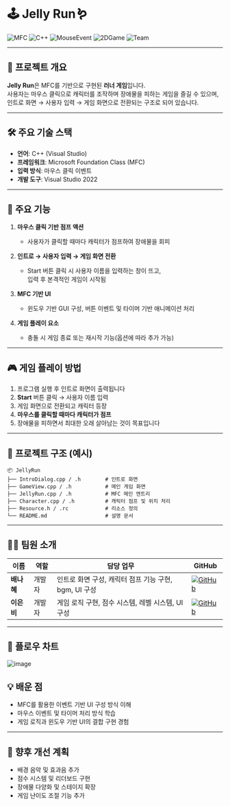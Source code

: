 # 🕹️ Jelly Run🪱

![MFC](https://img.shields.io/badge/MFC-GameApp-indigo)
![C++](https://img.shields.io/badge/C%2B%2B-GameLogic-blueviolet)
![MouseEvent](https://img.shields.io/badge/Input-Mouse%20Click-yellowgreen)
![2DGame](https://img.shields.io/badge/Game-2D%20Platformer-lightblue)
![Team](https://img.shields.io/badge/Team-2%20People-brightgreen)

---

## 📌 프로젝트 개요  
**Jelly Run**은 MFC를 기반으로 구현된 **러너 게임**입니다.  
사용자는 마우스 클릭으로 캐릭터를 조작하며 장애물을 피하는 게임을 즐길 수 있으며,  
인트로 화면 → 사용자 입력 → 게임 화면으로 전환되는 구조로 되어 있습니다.

---

## 🛠️ 주요 기술 스택
- **언어**: C++ (Visual Studio)
- **프레임워크**: Microsoft Foundation Class (MFC)
- **입력 방식**: 마우스 클릭 이벤트
- **개발 도구**: Visual Studio 2022

---

## 🚀 주요 기능

1. **마우스 클릭 기반 점프 액션**
   - 사용자가 클릭할 때마다 캐릭터가 점프하여 장애물을 회피

2. **인트로 → 사용자 입력 → 게임 화면 전환**
   - Start 버튼 클릭 시 사용자 이름을 입력하는 창이 뜨고,  
     입력 후 본격적인 게임이 시작됨

3. **MFC 기반 UI**
   - 윈도우 기반 GUI 구성, 버튼 이벤트 및 타이머 기반 애니메이션 처리

4. **게임 플레이 요소**
   - 충돌 시 게임 종료 또는 재시작 기능(옵션에 따라 추가 가능)

---

## 🎮 게임 플레이 방법

1. 프로그램 실행 후 인트로 화면이 출력됩니다  
2. **Start** 버튼 클릭 → 사용자 이름 입력  
3. 게임 화면으로 전환되고 캐릭터 등장  
4. **마우스를 클릭할 때마다 캐릭터가 점프**  
5. 장애물을 피하면서 최대한 오래 살아남는 것이 목표입니다

---

## 📁 프로젝트 구조 (예시)

```
📦 JellyRun
├── IntroDialog.cpp / .h        # 인트로 화면
├── GameView.cpp / .h           # 메인 게임 화면
├── JellyRun.cpp / .h           # MFC 메인 엔트리
├── Character.cpp / .h          # 캐릭터 점프 및 위치 처리
├── Resource.h / .rc            # 리소스 정의
└── README.md                   # 설명 문서
```

---

## 👩‍💻 팀원 소개

| 이름     | 역할   | 담당 업무                                | GitHub |
|----------|--------|-------------------------------------------|--------|
| **배나혜** | 개발자 | 인트로 화면 구성, 캐릭터 점프 기능 구현, bgm, UI 구성     | [![GitHub](https://img.shields.io/badge/GitHub-KYEONGJUN--LEE-black?logo=github)](https://github.com/KYEONGJUN-LEE) |
| **이은비** | 개발자 | 게임 로직 구현, 점수 시스템, 레벨 시스템, UI 구성        | [![GitHub](https://img.shields.io/badge/GitHub-KYEONGJUN--LEE-black?logo=github)](https://github.com/KYEONGJUN-LEE) |

---

## 📑 플로우 차트
![image](https://github.com/user-attachments/assets/ac965882-93c8-4419-aa45-def10ecdd12f)

## 💡 배운 점
- MFC를 활용한 이벤트 기반 UI 구성 방식 이해
- 마우스 이벤트 및 타이머 처리 방식 학습
- 게임 로직과 윈도우 기반 UI의 결합 구현 경험

---

## 🔮 향후 개선 계획
- 배경 음악 및 효과음 추가
- 점수 시스템 및 리더보드 구현
- 장애물 다양화 및 스테이지 확장
- 게임 난이도 조절 기능 추가
